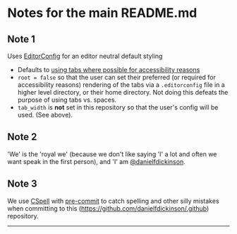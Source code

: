 # Notes for the main README.md

## Note 1

Uses [EditorConfig][edconf] for an editor neutral default styling

* Defaults to [using tabs where possible for accessibility
reasons][tabaccess]
* `root = false` so that the user can set their preferred (or required for
accessibility reasons) rendering of the tabs via a `.editorconfig` file in
a higher level directory, or their home directory. Not doing this defeats
the purpose of using tabs vs. spaces.
* `tab_width` is **not** set in this repository so that the user's config
will be used. (See above).

## Note 2

'We' is the 'royal we' (because we don't like saying 'I' a lot and often we
want speak in the first person), and 'I' am
[@danielfdickinson](https://github.com/danielfdickinson).

## Note 3

We use [CSpell][cspell] with [pre-commit][precommit] to catch spelling and other
silly mistakes when committing to this
(<https://github.com/danielfdickinson/.github>) repository.

-------

[cspell]: https://cspell.org
[edconf]: https://editorconfig.org/
[precommit]: https://pre-commit.com
[tabaccess]: https://www.brycewray.com/posts/2022/06/accessibility-argument-tabs-spaces/

